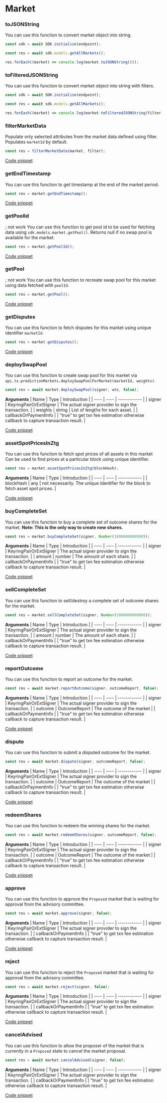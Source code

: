 # Market

### toJSONString

You can use this function to convert market object into string.

```typescript
const sdk = await SDK.initialize(endpoint);

const res = await sdk.models.getAllMarkets();

res.forEach((market) => console.log(market.toJSONString()));
```

### toFilteredJSONString

You can use this function to convert market object into string with filters.

```typescript
const sdk = await SDK.initialize(endpoint);

const res = await sdk.models.getAllMarkets();

res.forEach((market) => console.log(market.toFilteredJSONString(filter)));
```

### filterMarketData

Populate only selected attributes from the market data defined using filter.
Populates `marketId` by default.

```typescript
const res = filterMarketData(market, filter);
```

[Code snippet](./filterMarketData.ts)

### getEndTimestamp

You can use this function to get timestamp at the end of the market period.

```typescript
const res = market.getEndTimestamp();
```

[Code snippet](./getEndTimestamp.ts)

### getPoolId

; not work
You can use this function to get pool id to be used for fetching data using `sdk.models.market.getPool()`.
Returns null if no swap pool is available for the market.

```typescript
const res = market.getPoolId();
```

[Code snippet](./getPoolId.ts)

### getPool

; not work
You can use this function to recreate swap pool for this market using data fetched with `poolId`.

```typescript
const res = market.getPool();
```

[Code snippet](./getPool.ts)

### getDisputes

You can use this function to fetch disputes for this market using unique identifier `marketId`.

```typescript
const res = market.getDisputes();
```

[Code snippet](./getDisputes.ts)

### deploySwapPool

You can use this function to create swap pool for this market via `api.tx.predictionMarkets.deploySwapPoolForMarket(marketId, weights)`.

```typescript
const res = await market.deploySwapPool(signer, wts, false);
```

**Arguments**
| Name | Type | Introduction |
| ---- | ---- | ------------ |
| signer | KeyringPairOrExtSigner | The actual signer provider to sign the transaction. |
| weights | string | List of lengths for each asset. |
| callbackOrPaymentInfo | | "true" to get txn fee estimation otherwise callback to capture transaction result. |

[Code snippet](./deploySwapPool.ts)

### assetSpotPricesInZtg

You can use this function to fetch spot prices of all assets in this market
Can be used to find prices at a particular block using unique identifier.

```typescript
const res = market.assetSpotPricesInZtg(blockHash);
```

**Arguments**
| Name | Type | Introduction |
| ---- | ---- | ------------ |
| blockHash | any | not necessarily. The unique identifier for the block to fetch asset spot prices. |

[Code snippet](./assetSpotPricesInZtg.ts)

### buyCompleteSet

You can use this function to buy a complete set of outcome shares for the market.
**Note: This is the only way to create new shares.**

```typescript
const res = market.buyCompleteSet(signer, Number(1000000000000));
```

**Arguments**
| Name | Type | Introduction |
| ---- | ---- | ------------ |
| signer | KeyringPairOrExtSigner | The actual signer provider to sign the transaction. |
| amount | number | The amount of each share. |
| callbackOrPaymentInfo | | "true" to get txn fee estimation otherwise callback to capture transaction result. |

[Code snippet](./buyCompleteSet.ts)

### sellCompleteSet

You can use this function to sell/destroy a complete set of outcome shares for the market.

```typescript
const res = market.sellCompleteSet(signer, Number(1000000000000));
```

**Arguments**
| Name | Type | Introduction |
| ---- | ---- | ------------ |
| signer | KeyringPairOrExtSigner | The actual signer provider to sign the transaction. |
| amount | number | The amount of each share. |
| callbackOrPaymentInfo | | "true" to get txn fee estimation otherwise callback to capture transaction result. |

[Code snippet](./sellCompleteSet.ts)

### reportOutcome

You can use this function to report an outcome for the market.

```typescript
const res = await market.reportOutcome(signer, outcomeReport, false);
```

**Arguments**
| Name | Type | Introduction |
| ---- | ---- | ------------ |
| signer | KeyringPairOrExtSigner | The actual signer provider to sign the transaction. |
| outcome | OutcomeReport | The outcome of the market |
| callbackOrPaymentInfo | | "true" to get txn fee estimation otherwise callback to capture transaction result. |

[Code snippet](./reportOutcome.ts)

### dispute

You can use this function to submit a disputed outcome for the market.

```typescript
const res = await market.dispute(signer, outcomeReport, false);
```

**Arguments**
| Name | Type | Introduction |
| ---- | ---- | ------------ |
| signer | KeyringPairOrExtSigner | The actual signer provider to sign the transaction. |
| outcome | OutcomeReport | The outcome of the market |
| callbackOrPaymentInfo | | "true" to get txn fee estimation otherwise callback to capture transaction result. |

[Code snippet](./dispute.ts)

### redeemShares

You can use this function to redeem the winning shares for the market.

```typescript
const res = await market.redeemShares(signer, outcomeReport, false);
```

**Arguments**
| Name | Type | Introduction |
| ---- | ---- | ------------ |
| signer | KeyringPairOrExtSigner | The actual signer provider to sign the transaction. |
| outcome | OutcomeReport | The outcome of the market |
| callbackOrPaymentInfo | | "true" to get txn fee estimation otherwise callback to capture transaction result. |

[Code snippet](./redeemShares.ts)

### approve

You can use this function to approve the `Proposed` market that is waiting for approval from the advisory committee.

```typescript
const res = await market.approve(signer, false);
```

**Arguments**
| Name | Type | Introduction |
| ---- | ---- | ------------ |
| signer | KeyringPairOrExtSigner | The actual signer provider to sign the transaction. |
| callbackOrPaymentInfo | | "true" to get txn fee estimation otherwise callback to capture transaction result. |

[Code snippet](./approve.ts)

### reject

You can use this function to reject the `Proposed` market that is waiting for approval from the advisory committee.

```typescript
const res = await market.reject(signer, false);
```

**Arguments**
| Name | Type | Introduction |
| ---- | ---- | ------------ |
| signer | KeyringPairOrExtSigner | The actual signer provider to sign the transaction. |
| callbackOrPaymentInfo | | "true" to get txn fee estimation otherwise callback to capture transaction result. |

[Code snippet](./reject.ts)

### cancelAdvised

You can use this function to allow the proposer of the market that is currently in a `Proposed` state to cancel the market proposal.

```typescript
const res = await market.cancelAdvised(signer, false);
```

**Arguments**
| Name | Type | Introduction |
| ---- | ---- | ------------ |
| signer | KeyringPairOrExtSigner | The actual signer provider to sign the transaction. |
| callbackOrPaymentInfo | | "true" to get txn fee estimation otherwise callback to capture transaction result. |

[Code snippet](./cancelAdvised.ts)
